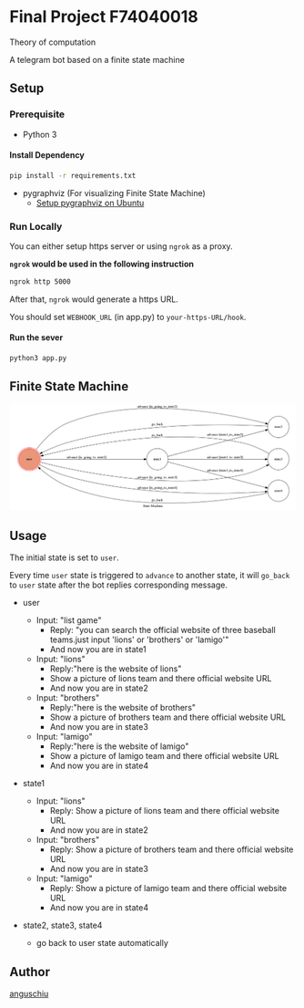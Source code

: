 # Final Project F74040018

Theory of computation

A telegram bot based on a finite state machine

## Setup

### Prerequisite
* Python 3

#### Install Dependency
```sh
pip install -r requirements.txt
```

* pygraphviz (For visualizing Finite State Machine)
    * [Setup pygraphviz on Ubuntu](http://www.jianshu.com/p/a3da7ecc5303)

### Run Locally
You can either setup https server or using `ngrok` as a proxy.

**`ngrok` would be used in the following instruction**

```sh
ngrok http 5000
```

After that, `ngrok` would generate a https URL.

You should set `WEBHOOK_URL` (in app.py) to `your-https-URL/hook`.

#### Run the sever

```sh
python3 app.py
```

## Finite State Machine
![fsm](./img/show-fsm.png)

## Usage
The initial state is set to `user`.

Every time `user` state is triggered to `advance` to another state, it will `go_back` to `user` state after the bot replies corresponding message.

* user
	* Input: "list game"
		* Reply: "you can search the official website of three baseball teams.just input 'lions' or 'brothers' or 'lamigo'"
		* And now you are in state1
	* Input: "lions"
		* Reply:"here is the website of lions" 
		* Show a picture of lions team and there official website URL
		* And now you are in state2
	* Input: "brothers"
		* Reply:"here is the website of brothers"
		* Show a picture of brothers team and there official website URL
		* And now you are in state3
    * Input: "lamigo"
		* Reply:"here is the website of lamigo"
		* Show a picture of lamigo team and there official website URL
		* And now you are in state4
* state1
    * Input: "lions"
		* Reply: Show a picture of lions team and there official website URL
		*  And now you are in state2
	* Input: "brothers"
		* Reply: Show a picture of brothers team and there official website URL
		*  And now you are in state3
    * Input: "lamigo"
		* Reply: Show a picture of lamigo team and there official website URL
		*  And now you are in state4

* state2, state3, state4
    * go back to user state automatically
## Author
[anguschiu](https://github.com/sss85921)
